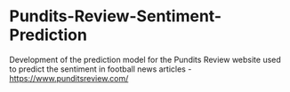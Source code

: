 # Pundits-Review-Sentiment-Prediction
Development of the prediction model for the Pundits Review website used to predict the sentiment in football news articles - https://www.punditsreview.com/
